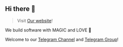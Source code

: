 ## Hi there 👋
> Visit [Our website](https://jiaqi.cf)!

We build software with MAGIC and LOVE 🥰

Welcome to our [Telegram Channel](https://t.me/jiaqiproject) and [Telegram Group](https://t.me/jiaqiprojectgroup)!

